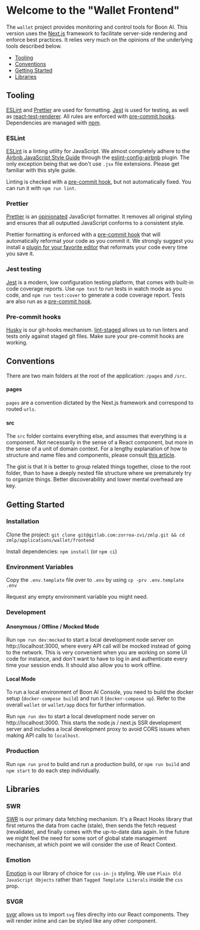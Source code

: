# Welcome to the "Wallet Frontend"

The `wallet` project provides monitoring and control tools for Boon AI. This
version uses the [Next.js](https://nextjs.org/) framework to facilitate
server-side rendering and enforce best practices. It relies very much on the
opinions of the underlying tools described below.

- [Tooling](#tooling)
- [Conventions](#conventions)
- [Getting Started](#getting-started)
- [Libraries](#libraries)

## Tooling

[ESLint](#eslint) and [Prettier](#prettier) are used for formatting.
[Jest](#jest) is used for testing, as well as
[react-test-renderer](https://reactjs.org/docs/test-renderer.html). All rules
are enforced with [pre-commit hooks](#pre-commit-hooks). Dependencies are
managed with [npm](https://www.npmjs.com/get-npm).

### ESLint

[ESLint](http://eslint.org/) is a linting utility for JavaScript. We almost
completely adhere to the
[Airbnb JavaScript Style Guide](https://github.com/airbnb/javascript) through
the
[eslint-config-airbnb](https://github.com/airbnb/javascript/tree/master/packages/eslint-config-airbnb)
plugin. The only exception being that we don't use `.jsx` file extensions.
Please get familiar with this style guide.

Linting is checked with a [pre-commit hook](#pre-commit-hooks), but not
automatically fixed. You can run it with `npm run lint`.

### Prettier

[Prettier](https://prettier.io/) is an
[opinionated](http://jlongster.com/A-Prettier-Formatter) JavaScript formatter.
It removes all original styling and ensures that all outputted JavaScript
conforms to a consistent style.

Prettier formatting is enforced with a [pre-commit hook](#pre-commit-hooks) that
will automatically reformat your code as you commit it. We strongly suggest you
install a
[plugin for your favorite editor](https://prettier.io/docs/en/editors.html) that
reformats your code every time you save it.

### Jest testing

[Jest](https://jestjs.io/) is a modern, low configuration testing platform, that
comes with built-in code coverage reports. Use `npm test` to run tests in watch
mode as you code, and `npm run test:cover` to generate a code coverage report.
Tests are also run as a [pre-commit hook](#pre-commit-hooks).

### Pre-commit hooks

[Husky](https://github.com/typicode/husky) is our git-hooks mechanism.
[lint-staged](https://github.com/okonet/lint-staged) allows us to run linters
and tests only against staged git files. Make sure your pre-commit hooks are
working.

## Conventions

There are two main folders at the root of the application: `/pages` and `/src`.

#### pages

`pages` are a convention dictated by the Next.js framework and correspond to
routed `urls`.

#### src

The `src` folder contains everything else, and assumes that everything is a
component. Not necessarily in the sense of a React component, but more in the
sense of a unit of domain context. For a lengthy explanation of how to structure
and name files and components, please consult
[this article](https://link.medium.com/fmSm5hOEsS).

The gist is that it is better to group related things together, close to the
root folder, than to have a deeply nested file structure where we prematurely
try to organize things. Better discoverability and lower mental overhead are
key.

## Getting Started

### Installation

Clone the project:
`git clone git@gitlab.com:zorroa-zvi/zmlp.git && cd zmlp/applications/wallet/frontend`

Install dependencies: `npm install` (or `npm ci`)

### Environment Variables

Copy the `.env.template` file over to `.env` by using
`cp -prv .env.template .env`

Request any empty environment variable you might need.

### Development

#### Anonymous / Offline / Mocked Mode

Run `npm run dev:mocked` to start a local development node server on
http://localhost:3000, where every API call will be mocked instead of going to
the network. This is very convenient when you are working on some UI code for
instance, and don't want to have to log in and authenticate every time your
session ends. It should also allow you to work offline.

#### Local Mode

To run a local environment of Boon AI Console, you need to build the docker
setup (`docker-compose build`) and run it (`docker-compose up`). Refer to the
overall `wallet` or `wallet/app` docs for further information.

Run `npm run dev` to start a local development node server on
http://localhost:3000. This starts the node.js / next.js SSR development server
and includes a local development proxy to avoid CORS issues when making API
calls to `localhost`.

### Production

Run `npm run prod` to build and run a production build, or `npm run build` and
`npm start` to do each step individually.

## Libraries

### SWR

[SWR](https://swr.now.sh/) is our primary data fetching mechanism. It's a React
Hooks library that first returns the data from cache (stale), then sends the
fetch request (revalidate), and finally comes with the up-to-date data again. In
the future we might feel the need for some sort of global state management
mechanism, at which point we will consider the use of React Context.

### Emotion

[Emotion](https://emotion.sh/) is our library of choice for `css-in-js` styling.
We use `Plain Old JavaScript Objects` rather than `Tagged Template Literals`
inside the `css` prop.

### SVGR

[svgr](https://github.com/smooth-code/svgr) allows us to import `svg` files
direclty into our React components. They will render inline and can be styled
like any other component.
